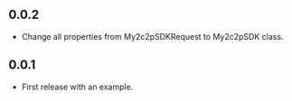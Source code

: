 ## 0.0.2

* Change all properties from My2c2pSDKRequest to My2c2pSDK class.

## 0.0.1

* First release with an example.
